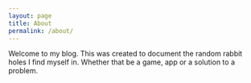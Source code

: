 ```yaml
---
layout: page
title: About
permalink: /about/
---
```


Welcome to my blog. This was created to document the random rabbit holes I find myself in. Whether that be a game, app or a solution to a problem.


